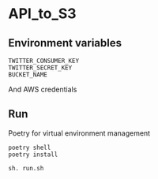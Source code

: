 # API_to_S3

## Environment variables
```
TWITTER_CONSUMER_KEY  
TWITTER_SECRET_KEY
BUCKET_NAME
```
And AWS credentials

## Run
Poetry for virtual environment management
```
poetry shell
poetry install
```
```
sh. run.sh
```
